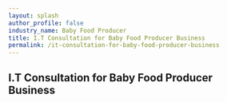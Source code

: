```yaml
---
layout: splash 
author_profile: false 
industry_name: Baby Food Producer
title: I.T Consultation for Baby Food Producer Business
permalink: /it-consultation-for-baby-food-producer-business
---
```


## I.T Consultation for Baby Food Producer Business